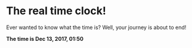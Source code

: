 # The real time clock!

Ever wanted to know what the time is? Well, your journey is about to end!

**The time is Dec 13, 2017, 01:50**